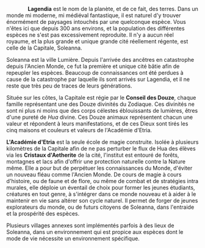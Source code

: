 
    **Lagendia** est le nom de la planète, et de ce fait, des terres. Dans un monde mi moderne, mi médiéval fantastique, il est naturel d'y trouver énormément de paysages intouchés par une quelconque espèce. Vous n'êtes ici que depuis 300 ans environs, et la population des différentes espèces ne s'est pas excessivement reproduite. Il n'y a aucun réel royaume, et la plus grande et unique grande cité réellement régente, est celle de la Capitale, Soleanna. 

Soleanna est la ville Lumière. Depuis l'arrivée des ancêtres en catastrophe depuis l'Ancien Monde, ce fut la première et unique cité bâtie afin de repeupler les espèces. Beaucoup de connaissances ont été perdues à cause de la catastrophe par laquelle ils sont arrivés sur Lagendia, et il ne reste que très peu de traces de leurs générations.

Située sur les côtes, la Capitale est régie par le **Conseil des Douze**, chaque famille représentant une des Douze divinités du Zodiaque. Ces divinités ne sont ni plus ni moins que des corps célestes éblouissants de lumières, êtres d'une pureté de *Hua* divine. Ces Douze animaux représentent chacun une valeur et répondent à leurs manifestations, et de ces Dieux sont tirés les cinq maisons et couleurs et valeurs de l'Académie d'Etria. 

**L'Académie d'Etria** est la seule école de magie construite. Isolée à plusieurs kilomètres de la Capitale afin de ne pas perturber le flux de Hua des élèves via les **Cristaux d'Aetherite** de la cité, l'institut est entouré de forêts, montagnes et lacs afin d'offrir une protection naturelle contre la Nature même. Elle a pour but de perpétuer les connaissances du Monde, d'éviter un nouveau fléau comme l'Ancien Monde. De cours de magie à cours d'histoire, ou de faune et de flore, ou même de combat et de stratégies intra murales, elle déploie un éventail de choix pour former les jeunes étudiants, créatures en tout genre, à s'intégrer dans ce monde nouveau et à aider à le maintenir en vie sans altérer son cycle naturel. Il permet de forger de jeunes explorateurs du monde, ou de futurs citoyens de Soleanna, dans l'entraide et la prospérité des espèces. 

Plusieurs villages annexes sont implémentés parfois à des lieux de Soleanna, dans un environnement qui est propice aux espèces dont le mode de vie nécessite un environnement spécifique.
